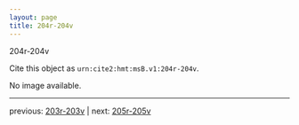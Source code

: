 ```yaml
---
layout: page
title: 204r-204v
---
```


204r-204v

Cite this object as `urn:cite2:hmt:msB.v1:204r-204v`.

No image available. 



---

previous: [203r-203v](../203r-203v/) | next: [205r-205v](../205r-205v/)